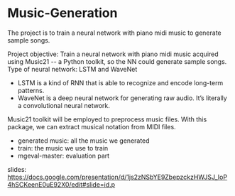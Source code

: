 # Music-Generation
The project is to train a neural network with piano midi music to generate sample songs.

Project objective: Train a neural network with piano midi music acquired using Music21 -- a Python toolkit, so the NN could generate sample songs.
Type of neural network: LSTM and WaveNet
-  LSTM is a kind of RNN that is able to recognize and encode long-term patterns. 
- WaveNet is a deep neural network for generating raw audio. It’s literally a convolutional neural network.
 
Music21 toolkit will be employed to preprocess music files. With this package, we can extract musical notation from MIDI files.

- generated music: all the music we generated
- train: the music we use to train
- mgeval-master: evaluation part

slides: https://docs.google.com/presentation/d/1js2zNSbYE9ZbepzckzHWJSJ_IoP4hSCKeenE0uE92X0/edit#slide=id.p
